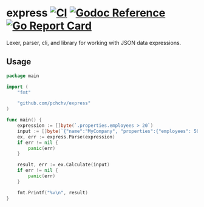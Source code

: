 # express [![CI](https://github.com/pchchv/express/workflows/CI/badge.svg)](https://github.com/pchchv/express/actions?query=workflow%3ACI+event%3Apush) [![Godoc Reference](https://pkg.go.dev/badge/github.com/pchchv/express)](https://pkg.go.dev/github.com/pchchv/express) [![Go Report Card](https://goreportcard.com/badge/github.com/pchchv/express)](https://goreportcard.com/report/github.com/pchchv/express)

Lexer, parser, cli, and library for working with JSON data expressions.

## Usage

```go
package main

import (
	"fmt"

	"github.com/pchchv/express"
)

func main() {
	expression := []byte(`.properties.employees > 20`)
	input := []byte(`{"name":"MyCompany", "properties":{"employees": 50}`)
	ex, err := express.Parse(expression)
	if err != nil {
		panic(err)
	}

	result, err := ex.Calculate(input)
	if err != nil {
		panic(err)
	}

	fmt.Printf("%v\n", result)
}
```
